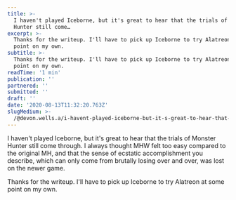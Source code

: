 ```yaml
---
title: >-
  I haven't played Iceborne, but it's great to hear that the trials of Monster
  Hunter still come…
excerpt: >-
  Thanks for the writeup. I'll have to pick up Iceborne to try Alatreon at some
  point on my own.
subtitle: >-
  Thanks for the writeup. I'll have to pick up Iceborne to try Alatreon at some
  point on my own.
readTime: '1 min'
publication: ''
partnered: ''
submitted: ''
draft: ''
date: '2020-08-13T11:32:20.763Z'
slugMedium: >-
  /@devon.wells.a/i-havent-played-iceborne-but-it-s-great-to-hear-that-the-trials-of-monster-hunter-still-come-16c4be643112
---
```


I haven't played Iceborne, but it's great to hear that the trials of Monster Hunter still come through. I always thought MHW felt too easy compared to the original MH, and that the sense of ecstatic accomplishment you describe, which can only come from brutally losing over and over, was lost on the newer game.

Thanks for the writeup. I'll have to pick up Iceborne to try Alatreon at some point on my own.